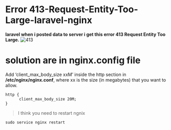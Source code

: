 # Error 413-Request-Entity-Too-Large-laravel-nginx
**laravel when i posted data to server i get this error 413 Request Entity Too Large.**
![413](https://user-images.githubusercontent.com/71556060/160275841-f7476ecf-4b10-43b5-921f-984d7b6b762f.png)


# solution are in nginx.config file

Add ‘client_max_body_size xxM’ inside the http section in **/etc/nginx/nginx.conf**,
where xx is the size (in megabytes) that you want to allow.
```
http {
      client_max_body_size 20M;         
}
```
>I think you need to restart ngnix 
```
sudo service nginx restart 
```
